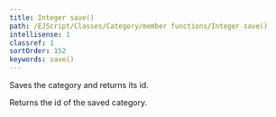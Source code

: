 ```yaml
---
title: Integer save()
path: /EJScript/Classes/Category/member functions/Integer save()
intellisense: 1
classref: 1
sortOrder: 152
keywords: save()
---
```


Saves the category and returns its id.

Returns the id of the saved category.


